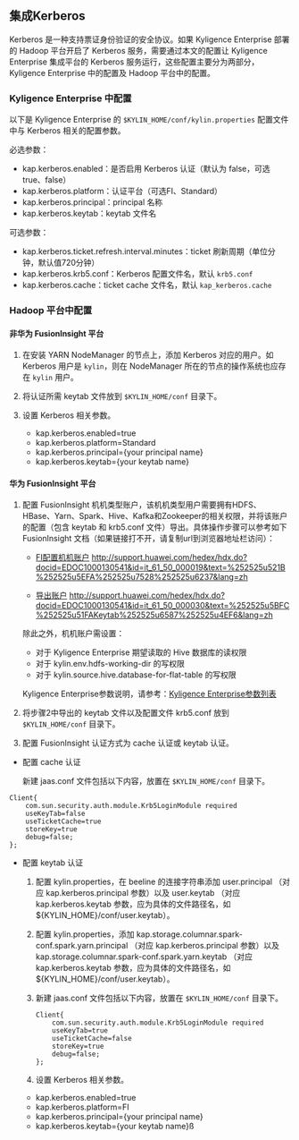 ## 集成Kerberos
Kerberos 是一种支持票证身份验证的安全协议。如果 Kyligence Enterprise 部署的 Hadoop 平台开启了 Kerberos 服务，需要通过本文的配置让 Kyligence Enterprise 集成平台的 Kerberos 服务运行，这些配置主要分为两部分，Kyligence Enterprise 中的配置及 Hadoop 平台中的配置。

### Kyligence Enterprise 中配置
以下是 Kyligence Enterprise 的 `$KYLIN_HOME/conf/kylin.properties` 配置文件中与 Kerberos 相关的配置参数。

必选参数：

   - kap.kerberos.enabled：是否启用 Kerberos 认证（默认为 false，可选 true、false）
   - kap.kerberos.platform：认证平台（可选FI、Standard）
   - kap.kerberos.principal：principal 名称
   - kap.kerberos.keytab：keytab 文件名

可选参数：

   - kap.kerberos.ticket.refresh.interval.minutes：ticket 刷新周期（单位分钟，默认值720分钟）
   - kap.kerberos.krb5.conf：Kerberos 配置文件名，默认 `krb5.conf`
   - kap.kerberos.cache：ticket cache 文件名，默认 `kap_kerberos.cache`

### Hadoop 平台中配置

#### 非华为 FusionInsight 平台
1. 在安装 YARN NodeManager 的节点上，添加 Kerberos 对应的用户。如 Kerberos 用户是 `kylin`，则在 NodeManager 所在的节点的操作系统也应存在 `kylin` 用户。
2. 将认证所需 keytab 文件放到 `$KYLIN_HOME/conf` 目录下。 
3. 设置 Kerberos 相关参数。

   - kap.kerberos.enabled=true
   - kap.kerberos.platform=Standard
   - kap.kerberos.principal={your principal name}
   - kap.kerberos.keytab={your keytab name} 

#### 华为 FusionInsight 平台

1. 配置 FusionInsight 机机类型账户，该机机类型用户需要拥有HDFS、HBase、Yarn、Spark、Hive、Kafka和Zookeeper的相关权限，并将该账户的配置（包含 keytab 和 krb5.conf 文件）导出。具体操作步骤可以参考如下 FusionInsight 文档（如果链接打不开，请复制url到浏览器地址栏访问）：

   - [FI配置机机账户](http://support.huawei.com/hedex/hdx.do?docid=EDOC1000130541&id=it_61_50_000019&text=%252525u521B%252525u5EFA%252525u7528%252525u6237&lang=zh) http://support.huawei.com/hedex/hdx.do?docid=EDOC1000130541&id=it_61_50_000019&text=%252525u521B%252525u5EFA%252525u7528%252525u6237&lang=zh

   - [导出账户](http://support.huawei.com/hedex/hdx.do?docid=EDOC1000130541&id=it_61_50_000030&text=%252525u5BFC%252525u51FAKeytab%252525u6587%252525u4EF6&lang=zh) http://support.huawei.com/hedex/hdx.do?docid=EDOC1000130541&id=it_61_50_000030&text=%252525u5BFC%252525u51FAKeytab%252525u6587%252525u4EF6&lang=zh

    除此之外，机机账户需设置：

   - 对于 Kyligence Enterprise 期望读取的 Hive 数据库的读权限
   - 对于 kylin.env.hdfs-working-dir 的写权限
   - 对于 kylin.source.hive.database-for-flat-table 的写权限

    Kyligence Enterprise参数说明，请参考：[Kyligence Enterprise参数列表](http://docs.kyligence.io/v3.0/zh-cn/config/basic_settings.cn.html)

2. 将步骤2中导出的 keytab 文件以及配置文件 krb5.conf 放到 `$KYLIN_HOME/conf` 目录下。
3. 配置 FusionInsight 认证方式为 cache 认证或 keytab 认证。

- 配置 cache 认证

    新建 jaas.conf 文件包括以下内容，放置在 `$KYLIN_HOME/conf` 目录下。

```
Client{
    com.sun.security.auth.module.Krb5LoginModule required
    useKeyTab=false
    useTicketCache=true
    storeKey=true
    debug=false;
};
```


- 配置 keytab 认证

   1. 配置 kylin.properties，在 beeline 的连接字符串添加 user.principal （对应 kap.kerberos.principal 参数）以及 user.keytab （对应 kap.kerberos.keytab 参数，应为具体的文件路径名，如 ${KYLIN_HOME}/conf/user.keytab）。

   2. 配置 kylin.properties，添加 kap.storage.columnar.spark-conf.spark.yarn.principal （对应 kap.kerberos.principal 参数）以及 kap.storage.columnar.spark-conf.spark.yarn.keytab （对应 kap.kerberos.keytab 参数，应为具体的文件路径名，如 ${KYLIN_HOME}/conf/user.keytab）。

   3. 新建 jaas.conf 文件包括以下内容，放置在 `$KYLIN_HOME/conf` 目录下。

        ```
        Client{
            com.sun.security.auth.module.Krb5LoginModule required
            useKeyTab=true
            useTicketCache=false
            storeKey=true
            debug=false;
        };
        ```

   4. 设置 Kerberos 相关参数。

   - kap.kerberos.enabled=true
   - kap.kerberos.platform=FI
   - kap.kerberos.principal={your principal name}
   - kap.kerberos.keytab={your keytab name}ß